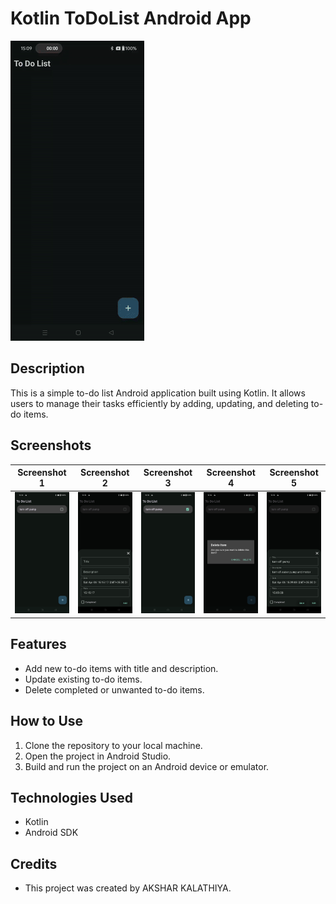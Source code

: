 # Kotlin ToDoList Android App

![App Demo GIF](screenshots/To_Do_App.gif)

## Description

This is a simple to-do list Android application built using Kotlin. It allows users to manage their tasks efficiently by adding, updating, and deleting to-do items.

## Screenshots

| Screenshot 1 | Screenshot 2 | Screenshot 3 | Screenshot 4 | Screenshot 5 |
|--------------|--------------|--------------|--------------|--------------|
| ![Homescreen](screenshots/Homescreen.png) | ![Add Todo](screenshots/addtodo.png) | ![Complete Task](screenshots/completetask.png) | ![Delete Task](screenshots/deletetask.png) | ![Edit Todo](screenshots/edittodo.png) |

## Features

- Add new to-do items with title and description.
- Update existing to-do items.
- Delete completed or unwanted to-do items.

## How to Use

1. Clone the repository to your local machine.
2. Open the project in Android Studio.
3. Build and run the project on an Android device or emulator.

## Technologies Used

- Kotlin
- Android SDK

## Credits

- This project was created by AKSHAR KALATHIYA.
